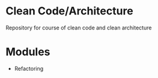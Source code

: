 # Clean Code/Architecture

Repository for course of clean code and clean architecture

# Modules

- Refactoring
